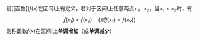 设[[函数]]$f(x)$在区间$I$上有定义，若对于区间$I$上任意两点$x_1$，$x_2$，当$x_1\lt x_2$时，有
$$f(x_1)\lt f(x_2)\quad(或f(x_1)\gt f(x_2))$$
则称函数$f(x)$在区间$I$上**单调增加**（或**单调减少**）